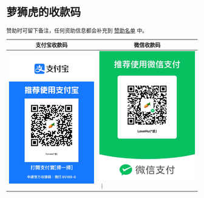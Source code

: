 # 萝狮虎的收款码

赞助时可留下备注，任何资助信息都会补充到 [赞助名单](./sponsors.md) 中。

| 支付宝收款码                              | 微信收款码                              
|-------------------------------------|------------------------------------|
| ![支付宝收款码](./zfb.JPG) | ![微信收款码](./wechat.JPG) ｜